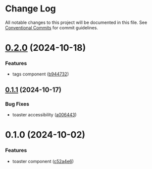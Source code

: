 # Change Log

All notable changes to this project will be documented in this file.
See [Conventional Commits](https://conventionalcommits.org) for commit guidelines.

# [0.2.0](https://github.com/Douro-ui/design-system/compare/@douro-ui/toaster@0.1.1...@douro-ui/toaster@0.2.0) (2024-10-18)

### Features

- tags component ([b944732](https://github.com/Douro-ui/design-system/commit/b94473268f73083163d6d756194f7e317d97abfc))

## [0.1.1](https://github.com/Douro-ui/design-system/compare/@douro-ui/toaster@0.1.0...@douro-ui/toaster@0.1.1) (2024-10-17)

### Bug Fixes

- toaster accessibility ([a006443](https://github.com/Douro-ui/design-system/commit/a006443ced2b9e8fe744a120afb99e7110160dbc))

# 0.1.0 (2024-10-02)

### Features

- toaster component ([c52a4e6](https://github.com/Douro-ui/design-system/commit/c52a4e60fbd759c3044c2d1b0d9d78841392f456))
